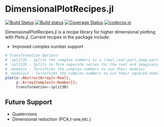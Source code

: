# DimensionalPlotRecipes.jl

[![Build Status](https://travis-ci.org/JuliaDiffEq/DimensionalPlotRecipes.jl.svg?branch=master)](https://travis-ci.org/JuliaDiffEq/DimensionalPlotRecipes.jl)
[![Build status](https://ci.appveyor.com/api/projects/status/veiu62cimbs37edg?svg=true)](https://ci.appveyor.com/project/ChrisRackauckas/dimensionalplotrecipes-jl)
[![Coverage Status](https://coveralls.io/repos/JuliaDiffEq/DimensionalPlotRecipes.jl/badge.svg?branch=master&service=github)](https://coveralls.io/github/JuliaDiffEq/DimensionalPlotRecipes.jl?branch=master)
[![codecov.io](http://codecov.io/github/JuliaDiffEq/DimensionalPlotRecipes.jl/coverage.svg?branch=master)](http://codecov.io/github/JuliaDiffEq/DimensionalPlotRecipes.jl?branch=master)

DimensionalPlotRecipes.jl is a recipe library for higher dimensional plotting
with Plots.jl. Current recipes in the package include:

- Improved complex number support

```julia
# Transformation Options:
# :split3D - Splits the complex numbers to a (real,real-part,imag-part) plot
# :split2D - Splits to form separate series for the real and imaginary parts
# :modulus - Tarnsforms the complex numbers to use their modulus
# :modulus2 - Tarnsforms the complex numbers to use their squared modulus
plot(x::AbstractArray{<:Real},
     y::Array{Complex{<:Number}};
     transformation=:split3D)
```

## Future Support

- Quaternions
- Dimensional reduction (PCA,t-sne,etc.)
